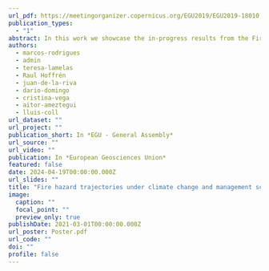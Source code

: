 ```yaml
---
url_pdf: https://meetingorganizer.copernicus.org/EGU2019/EGU2019-18010.pdf
publication_types:
  - "1"
abstract: In this work we showcase the in-progress results from the FirePATHS project (PID2020-116556RA-I00). The project aims to assess the evolution of fire danger under different emission and forest management scenarios through the explicit interaction of the climate-vegetation-fire system. For this purpose, a methodological framework combining different simulation models of the elements of this system is proposed. The core of the process lies in the modeling of vegetation dynamics at stand scale according to different trajectories of climatic evolution to characterize the state and typology of fuels and the subsequent simulation of potential fire behavior during the 21st century. We analyzed a set of 114 Pinus halepensis plots, surveyed in the field during 2017;  68 plots burned during the summer of 1994 and 46 unburned control stands. We used the medfate model to simulate forest functioning and dynamics, which provides the necessary fuel model parameters to be entered into fire behavior models (Fuel Characteristics Classification System, implemented in medfate as well). The combination of these two approaches provides time-varying estimates of fire behavior metrics (e.g., flame length or rate of spread). The simulation was conducted under SSP climate scenarios (SSP 126, 245, 370 and 585) depicting different levels of climate warming, vegetation dynamics and, hence, fire danger. Likewise, we devised a set of forest management prescriptions aimed at reducing climate vulnerability of tree communities and reducing extreme wildfire potentials. A baseline scenario with no management was also assessed. We observed very contrasting trajectories between burned and control stands, with the first leading to increasing fuel loads, except in SSP 585. Fire potentials depicted a significant increase in surface fire behavior, with adaptive and mitigation management being able to mitigate it to some extent
authors:
  - marcos-rodrigues
  - admin
  - teresa-lamelas
  - Raul Hoffrén
  - juan-de-la-riva
  - dario-domingo
  - cristina-vega
  - aitor-ameztegui
  - lluis-coll
url_dataset: ""
url_project: ""
publication_short: In *EGU - General Assembly*
url_source: ""
url_video: ""
publication: In *European Geosciences Union*
featured: false
date: 2024-04-19T00:00:00.000Z
url_slides: ""
title: "Fire hazard trajectories under climate change and management scenarios"
image:
  caption: ""
  focal_point: ""
  preview_only: true
publishDate: 2021-03-01T00:00:00.000Z
url_poster: Poster.pdf
url_code: ""
doi: ""
profile: false
---
```


